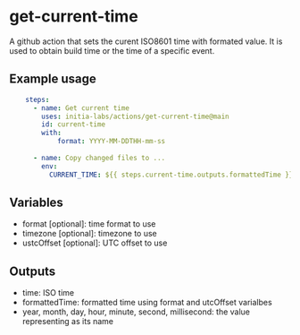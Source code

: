 # get-current-time

A github action that sets the curent ISO8601 time with formated value. It is used to obtain build time or the time of a specific event.

## Example usage
```yaml
    steps:
      - name: Get current time
        uses: initia-labs/actions/get-current-time@main
        id: current-time
        with:
            format: YYYY-MM-DDTHH-mm-ss
            
      - name: Copy changed files to ...
        env:
          CURRENT_TIME: ${{ steps.current-time.outputs.formattedTime }}
```

## Variables
* format [optional]: time format to use
* timezone [optional]: timezone to use
* ustcOffset [optional]: UTC offset to use

## Outputs
* time: ISO time
* formattedTime: formatted time using format and utcOffset varialbes
* year, month, day, hour, minute, second, millisecond: the value representing as its name
